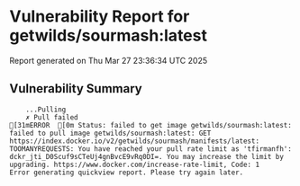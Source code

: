 # Vulnerability Report for getwilds/sourmash:latest

Report generated on Thu Mar 27 23:36:34 UTC 2025

## Vulnerability Summary

```
    ...Pulling
    ✗ Pull failed
[31mERROR  [0m Status: failed to get image getwilds/sourmash:latest: failed to pull image getwilds/sourmash:latest: GET https://index.docker.io/v2/getwilds/sourmash/manifests/latest: TOOMANYREQUESTS: You have reached your pull rate limit as 'tfirmanfh': dckr_jti_D0Scuf9sCTeUj4gnBvcE9vRq0DI=. You may increase the limit by upgrading. https://www.docker.com/increase-rate-limit, Code: 1 
Error generating quickview report. Please try again later.
```
